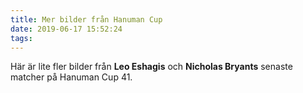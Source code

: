 ```yaml
---
title: Mer bilder från Hanuman Cup
date: 2019-06-17 15:52:24
tags:
---
```


Här är lite fler bilder från **Leo Eshagis** och **Nicholas Bryants** senaste matcher på Hanuman Cup 41.

<div style="width: 100%; margin: 0 auto; text-align: center; padding-bottom: 20px;">
	<div style="padding-top: 0px; width: 45%; margin: 0 auto; display: inline-block; max-height: 257px; overflow: hidden;">
		<a href="/2019/06/17/bilder-fran-hanuman-cup/1.jpg"
		   class="fancybox"
		   title="Leo Eshagi"
	   	>
			<div
				style="background: url(/2019/06/17/bilder-fran-hanuman-cup/1.jpg);
				       background-position: center center;
				       width: 100%;
				       height: 250px;
				       background-size: cover;"
			></div>
		</a>
	</div>
	<div style="padding-top: 0px; width: 45%; margin: 0 auto; display: inline-block; max-height: 257px; overflow: hidden;">
		<a href="/2019/06/17/bilder-fran-hanuman-cup/2.jpg"
		   class="fancybox"
		   title="Nicholas Bryant och Leo Eshagi"
	   	>
			<div
				style="background: url(/2019/06/17/bilder-fran-hanuman-cup/2.jpg);
				       background-position: center center;
				       width: 100%;
				       height: 250px;
				       background-size: cover;"
			></div>
		</a>
	</div>
	<div style="padding-top: 0px; width: 45%; margin: 0 auto; display: inline-block; max-height: 257px; overflow: hidden;">
		<a href="/2019/06/17/bilder-fran-hanuman-cup/3.jpg"
		   class="fancybox"
		   title="Leo Eshagi"
	   	>
			<div
				style="background: url(/2019/06/17/bilder-fran-hanuman-cup/3.jpg);
				       background-position: center center;
				       width: 100%;
				       height: 250px;
				       background-size: cover;"
			></div>
		</a>
	</div>
	<div style="padding-top: 0px; width: 45%; margin: 0 auto; display: inline-block; max-height: 257px; overflow: hidden;">
		<a href="/2019/06/17/bilder-fran-hanuman-cup/4.jpg"
		   class="fancybox"
		   title="Leo Eshagi"
	   	>
			<div
				style="background: url(/2019/06/17/bilder-fran-hanuman-cup/4.jpg);
				       background-position: center center;
				       width: 100%;
				       height: 250px;
				       background-size: cover;"
			></div>
		</a>
	</div>
	<div style="padding-top: 0px; width: 45%; margin: 0 auto; display: inline-block; max-height: 257px; overflow: hidden;">
		<a href="/2019/06/17/bilder-fran-hanuman-cup/5.jpg"
		   class="fancybox"
		   title="Leo Eshagi"
	   	>
			<div
				style="background: url(/2019/06/17/bilder-fran-hanuman-cup/5.jpg);
				       background-position: center center;
				       width: 100%;
				       height: 250px;
				       background-size: cover;"
			></div>
		</a>
	</div>
	<div style="padding-top: 0px; width: 45%; margin: 0 auto; display: inline-block; max-height: 257px; overflow: hidden;">
		<a href="/2019/06/17/bilder-fran-hanuman-cup/6.jpg"
		   class="fancybox"
		   title="Nicholas Bryant"
	   	>
			<div
				style="background: url(/2019/06/17/bilder-fran-hanuman-cup/6.jpg);
				       background-position: center center;
				       width: 100%;
				       height: 250px;
				       background-size: cover;"
			></div>
		</a>
	</div>
</div>
